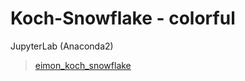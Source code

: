 # Koch-Snowflake - colorful



JupyterLab (Anaconda2)






<blockquote class="imgur-embed-pub" lang="en" data-id="a/77I4Cze"  ><a href="//imgur.com/a/77I4Cze">eimon_koch_snowflake</a></blockquote>
